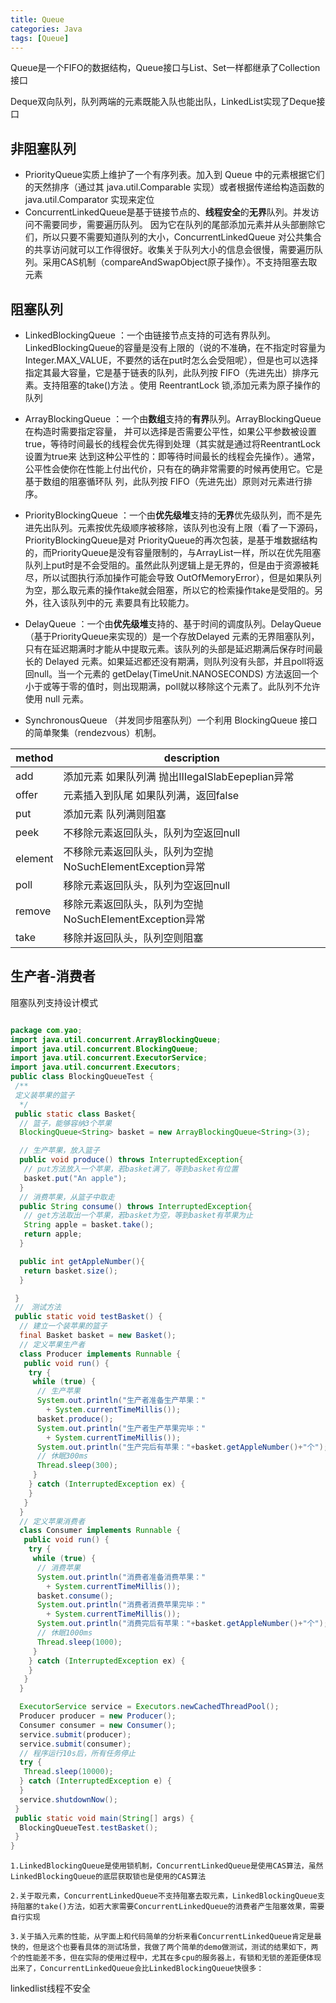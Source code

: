 ```yaml
---
title: Queue
categories: Java
tags: [Queue]
---
```


Queue是一个FIFO的数据结构，Queue接口与List、Set一样都继承了Collection接口

Deque双向队列，队列两端的元素既能入队也能出队，LinkedList实现了Deque接口

## 非阻塞队列

- PriorityQueue实质上维护了一个有序列表。加入到 Queue 中的元素根据它们的天然排序（通过其 java.util.Comparable 实现）或者根据传递给构造函数的 java.util.Comparator 实现来定位  
- ConcurrentLinkedQueue是基于链接节点的、**线程安全**的**无界**队列。并发访问不需要同步，需要遍历队列。  因为它在队列的尾部添加元素并从头部删除它们，所以只要不需要知道队列的大小，ConcurrentLinkedQueue 对公共集合的共享访问就可以工作得很好。收集关于队列大小的信息会很慢，需要遍历队列。采用CAS机制（compareAndSwapObject原子操作）。不支持阻塞去取元素

## 阻塞队列

- LinkedBlockingQueue ：一个由链接节点支持的可选有界队列。LinkedBlockingQueue的容量是没有上限的（说的不准确，在不指定时容量为Integer.MAX_VALUE，不要然的话在put时怎么会受阻呢），但是也可以选择指定其最大容量，它是基于链表的队列，此队列按 FIFO（先进先出）排序元素。支持阻塞的take()方法 。使用 ReentrantLock 锁,添加元素为原子操作的队列

- ArrayBlockingQueue ：一个由**数组**支持的**有界**队列。ArrayBlockingQueue在构造时需要指定容量， 并可以选择是否需要公平性，如果公平参数被设置true，等待时间最长的线程会优先得到处理（其实就是通过将ReentrantLock设置为true来 达到这种公平性的：即等待时间最长的线程会先操作）。通常，公平性会使你在性能上付出代价，只有在的确非常需要的时候再使用它。它是基于数组的阻塞循环队 列，此队列按 FIFO（先进先出）原则对元素进行排序。

- PriorityBlockingQueue ：一个由**优先级堆**支持的**无界**优先级队列，而不是先进先出队列。元素按优先级顺序被移除，该队列也没有上限（看了一下源码，PriorityBlockingQueue是对 PriorityQueue的再次包装，是基于堆数据结构的，而PriorityQueue是没有容量限制的，与ArrayList一样，所以在优先阻塞 队列上put时是不会受阻的。虽然此队列逻辑上是无界的，但是由于资源被耗尽，所以试图执行添加操作可能会导致 OutOfMemoryError），但是如果队列为空，那么取元素的操作take就会阻塞，所以它的检索操作take是受阻的。另外，往入该队列中的元 素要具有比较能力。

- DelayQueue ：一个由**优先级堆**支持的、基于时间的调度队列。DelayQueue（基于PriorityQueue来实现的）是一个存放Delayed 元素的无界阻塞队列，只有在延迟期满时才能从中提取元素。该队列的头部是延迟期满后保存时间最长的 Delayed 元素。如果延迟都还没有期满，则队列没有头部，并且poll将返回null。当一个元素的 getDelay(TimeUnit.NANOSECONDS) 方法返回一个小于或等于零的值时，则出现期满，poll就以移除这个元素了。此队列不允许使用 null 元素。

- SynchronousQueue （并发同步阻塞队列）一个利用 BlockingQueue 接口的简单聚集（rendezvous）机制。

<!--more-->

| method  | description                                              |
| ------- | -------------------------------------------------------- |
| add     | 添加元素  如果队列满 抛出IIIegaISlabEepeplian异常        |
| offer   | 元素插入到队尾 如果队列满，返回false                     |
| put     | 添加元素 队列满则阻塞                                    |
| peek    | 不移除元素返回队头，队列为空返回null                     |
| element | 不移除元素返回队头，队列为空抛NoSuchElementException异常 |
| poll    | 移除元素返回队头，队列为空返回null                       |
| remove  | 移除元素返回队头，队列为空抛NoSuchElementException异常   |
| take    | 移除并返回队头，队列空则阻塞                             |

## 生产者-消费者

阻塞队列支持设计模式

```java

package com.yao;
import java.util.concurrent.ArrayBlockingQueue;
import java.util.concurrent.BlockingQueue;
import java.util.concurrent.ExecutorService;
import java.util.concurrent.Executors;
public class BlockingQueueTest {
 /**
 定义装苹果的篮子
  */
 public static class Basket{
  // 篮子，能够容纳3个苹果
  BlockingQueue<String> basket = new ArrayBlockingQueue<String>(3);

  // 生产苹果，放入篮子
  public void produce() throws InterruptedException{
   // put方法放入一个苹果，若basket满了，等到basket有位置
   basket.put("An apple");
  }
  // 消费苹果，从篮子中取走
  public String consume() throws InterruptedException{
   // get方法取出一个苹果，若basket为空，等到basket有苹果为止
   String apple = basket.take();
   return apple;
  }

  public int getAppleNumber(){
   return basket.size();
  }

 }
 //　测试方法
 public static void testBasket() {
  // 建立一个装苹果的篮子
  final Basket basket = new Basket();
  // 定义苹果生产者
  class Producer implements Runnable {
   public void run() {
    try {
     while (true) {
      // 生产苹果
      System.out.println("生产者准备生产苹果：" 
        + System.currentTimeMillis());
      basket.produce();
      System.out.println("生产者生产苹果完毕：" 
        + System.currentTimeMillis());
      System.out.println("生产完后有苹果："+basket.getAppleNumber()+"个");
      // 休眠300ms
      Thread.sleep(300);
     }
    } catch (InterruptedException ex) {
    }
   }
  }
  // 定义苹果消费者
  class Consumer implements Runnable {
   public void run() {
    try {
     while (true) {
      // 消费苹果
      System.out.println("消费者准备消费苹果：" 
        + System.currentTimeMillis());
      basket.consume();
      System.out.println("消费者消费苹果完毕：" 
        + System.currentTimeMillis());
      System.out.println("消费完后有苹果："+basket.getAppleNumber()+"个");
      // 休眠1000ms
      Thread.sleep(1000);
     }
    } catch (InterruptedException ex) {
    }
   }
  }

  ExecutorService service = Executors.newCachedThreadPool();
  Producer producer = new Producer();
  Consumer consumer = new Consumer();
  service.submit(producer);
  service.submit(consumer);
  // 程序运行10s后，所有任务停止
  try {
   Thread.sleep(10000);
  } catch (InterruptedException e) {
  }
  service.shutdownNow();
 }
 public static void main(String[] args) {
  BlockingQueueTest.testBasket();
 }
}
```



```
1.LinkedBlockingQueue是使用锁机制，ConcurrentLinkedQueue是使用CAS算法，虽然LinkedBlockingQueue的底层获取锁也是使用的CAS算法

2.关于取元素，ConcurrentLinkedQueue不支持阻塞去取元素，LinkedBlockingQueue支持阻塞的take()方法，如若大家需要ConcurrentLinkedQueue的消费者产生阻塞效果，需要自行实现

3.关于插入元素的性能，从字面上和代码简单的分析来看ConcurrentLinkedQueue肯定是最快的，但是这个也要看具体的测试场景，我做了两个简单的demo做测试，测试的结果如下，两个的性能差不多，但在实际的使用过程中，尤其在多cpu的服务器上，有锁和无锁的差距便体现出来了，ConcurrentLinkedQueue会比LinkedBlockingQueue快很多：
```

linkedlist线程不安全